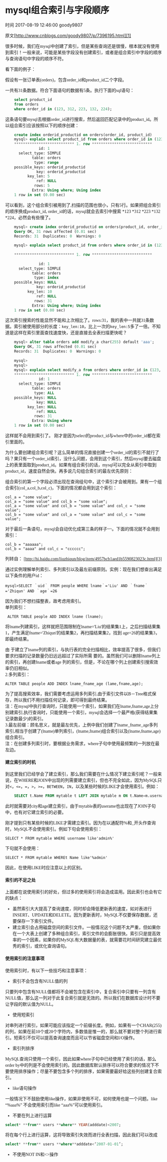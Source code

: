 # mysql组合索引与字段顺序

 时间 2017-08-19 12:46:00  goody9807

原文[http://www.cnblogs.com/goody9807/p/7396195.html][1]
<font face=微软雅黑>

很多时候，我们在mysql中创建了索引，但是某些查询还是很慢，根本就没有使用到索引！一般来说，可能是某些字段没有创建索引，或者是组合索引中字段的顺序与查询语句中字段的顺序不符。

看下面的例子：

假设有一张订单表(orders)，包含order_id和product_id二个字段。

一共有31条数据。符合下面语句的数据有5条。执行下面的sql语句：

```sql
    select product_id
    from orders
    where order_id in (123, 312, 223, 132, 224);
```

这条语句要mysql去根据order_id进行搜索，然后返回匹配记录中的product_id。所以组合索引应该按照以下的顺序创建：

```sql
    create index orderid_productid on orders(order_id, product_id)
    mysql> explain select product_id from orders where order_id in (123, 312, 223, 132, 224) \G
    *************************** 1. row ***************************
               id: 1
      select_type: SIMPLE
            table: orders
             type: range
    possible_keys: orderid_productid
              key: orderid_productid
          key_len: 5
              ref: NULL
             rows: 5
            Extra: Using where; Using index
    1 row in set (0.00 sec)
```

可以看到，这个组合索引被用到了,扫描的范围也很小，只有5行。如果把组合索引的顺序换成product_id, order_id的话，mysql就会去索引中搜索 *123 *312 *223 *132 *224，必然会有些慢了。

```sql
    mysql> create index orderid_productid on orders(product_id, order_id);                                                      
    Query OK, 31 rows affected (0.01 sec)
    Records: 31  Duplicates: 0  Warnings: 0
     
    mysql> explain select product_id from orders where order_id in (123, 312, 223, 132, 224) \G
     
    *************************** 1. row ***************************
     
               id: 1
      select_type: SIMPLE
            table: orders
             type: index
    possible_keys: NULL
              key: orderid_productid
          key_len: 10
              ref: NULL
             rows: 31
            Extra: Using where; Using index
    1 row in set (0.00 sec)
```

这次索引搜索的性能显然不能和上次相比了。rows:31，我的表中一共就31条数据。索引被使用部分的长度：`key_len:10`，比上一次的`key_len:5`多了一倍。不知道是这样在索引里面查找速度快，还是直接去全表扫描更快呢？

```sql
    mysql> alter table orders add modify_a char(255) default 'aaa';
    Query OK, 31 rows affected (0.01 sec)
    Records: 31  Duplicates: 0  Warnings: 0
     
    mysql>
    mysql>
    mysql> explain select modify_a from orders where order_id in (123, 312, 223, 132, 224) \G         
    *************************** 1. row ***************************
               id: 1
      select_type: SIMPLE
            table: orders
             type: ALL
    possible_keys: NULL
              key: NULL
          key_len: NULL
              ref: NULL
             rows: 31
            Extra: Using where
    1 row in set (0.00 sec)
```

这样就不会用到索引了。 刚才是因为select的product_id与where中的order_id都在索引里面的。

为什么要创建组合索引呢？这么简单的情况直接创建一个order_id的索引不就行了吗？果只有一个order_id索引，没什么问题，会用到这个索引，然后mysql要去磁盘上的表里面取到product_id。如果有组合索引的话，mysql可以完全从索引中取到product_id，速度自然会快。再多说几句组合索引的最左优先原则：

组合索引的第一个字段必须出现在查询组句中，这个索引才会被用到。果有一个组合索引(col_a,col_b,col_c)，下面的情况都会用到这个索引：

    col_a = "some value";
    col_a = "some value" and col_b = "some value";
    col_a = "some value" and col_b = "some value" and col_c = "some value";
    col_b = "some value" and col_a = "some value" and col_c = "some value";
    

对于最后一条语句，mysql会自动优化成第三条的样子~~。下面的情况就不会用到索引：

    col_b = "aaaaaa";
    col_b = "aaaa" and col_c = "cccccc";
    

列转自： [http://hi.baidu.com/liuzhiqun/blog/item/4957bcb1aed1b5590823023c.html][3]

通过实例理解单列索引、多列索引以及最左前缀原则。实例：现在我们想查出满足以下条件的用户id：   

    mysql>SELECT ｀uid｀ FROM people WHERE lname｀='Liu' AND ｀fname｀='Zhiqun' AND ｀age｀=26   
因为我们不想扫描整表，故考虑用索引。   
单列索引：   

     ALTER TABLE people ADD INDEX lname (lname);   
将lname列建索引，这样就把范围限制在lname='Liu'的结果集1上，之后扫描结果集1，产生满足fname='Zhiqun'的结果集2，再扫描结果集2，找到 age=26的结果集3，即最终结果。   
   
由 于建立了lname列的索引，与执行表的完全扫描相比，效率提高了很多，但我们要求扫描的记录数量仍旧远远超过了实际所需 要的。虽然我们可以删除lname列上的索引，再创建fname或者age 列的索引，但是，不论在哪个列上创建索引搜索效率仍旧相似。   
2.多列索引：   

    ALTER TABLE people ADD INDEX lname_fname_age (lame,fname,age);   
 为了提高搜索效率，我们需要考虑运用多列索引,由于索引文件以B－Tree格式保存，所以我们不用扫描任何记录，即可得到最终结果。   
注：在mysql中执行查询时，只能使用一个索引，如果我们在lname,fname,age上分别建索引,执行查询时，只能使用一个索引，mysql会选择一个最严格(获得结果集记录数最少)的索引。   
3.最左前缀：顾名思义，就是最左优先，上例中我们创建了lname_fname_age多列索引,相当于创建了(lname)单列索引，(lname,fname)组合索引以及(lname,fname,age)组合索引。   
注：在创建多列索引时，要根据业务需求，where子句中使用最频繁的一列放在最左边。

#### 建立索引的时机

到这里我们已经学会了建立索引，那么我们需要在什么情况下建立索引呢？一般来说，在WHERE和JOIN中出现的列需要建立索引，但也不完全如此，因为MySQL只对`<`，`<=`，`=`，`>`，`>=`，`BETWEEN`，`IN`，以及某些时候的LIKE才会使用索引。例如：

```sql
    SELECT t.Name FROM mytable t LEFT JOIN mytable m ON t.Name=m.username WHERE m.age=20 AND m.city='郑州'
```

此时就需要对city和age建立索引，由于mytable表的userame也出现在了JOIN子句中，也有对它建立索引的必要。

刚才提到只有某些时候的LIKE才需建立索引。因为在以通配符%和_开头作查询时，MySQL不会使用索引。例如下句会使用索引：

    SELECT * FROM mytable WHERE username like'admin%'
    

下句就不会使用：

    SELECT * FROM mytable WHEREt Name like'%admin'
    

因此，在使用LIKE时应注意以上的区别。

#### 索引的不足之处

上面都在说使用索引的好处，但过多的使用索引将会造成滥用。因此索引也会有它的缺点：

* 虽然索引大大提高了查询速度，同时却会降低更新表的速度，如对表进行INSERT、UPDATE和DELETE。因为更新表时，MySQL不仅要保存数据，还要保存一下索引文件。
* 建立索引会占用磁盘空间的索引文件。一般情况这个问题不太严重，但如果你在一个大表上创建了多种组合索引，索引文件的会膨胀很快。索引只是提高效率的一个因素，如果你的MySQL有大数据量的表，就需要花时间研究建立最优秀的索引，或优化查询语句。

#### 使用索引的注意事项

使用索引时，有以下一些技巧和注意事项：

* 索引不会包含有NULL值的列

只要列中包含有NULL值都将不会被包含在索引中，复合索引中只要有一列含有NULL值，那么这一列对于此复合索引就是无效的。所以我们在数据库设计时不要让字段的默认值为NULL。

* 使用短索引

对串列进行索引，如果可能应该指定一个前缀长度。例如，如果有一个CHAR(255)的列，如果在前10个或20个字符内，多数值是惟一的，那么就不要对整个列进行索引。短索引不仅可以提高查询速度而且可以节省磁盘空间和I/O操作。

* 索引列排序

MySQL查询只使用一个索引，因此如果where子句中已经使用了索引的话，那么order by中的列是不会使用索引的。因此数据库默认排序可以符合要求的情况下不要使用排序操作；尽量不要包含多个列的排序，如果需要最好给这些列创建复合索引。

* like语句操作

一般情况下不鼓励使用like操作，如果非使用不可，如何使用也是一个问题。like “%aaa%” 不会使用索引而like “aaa%”可以使用索引。

* 不要在列上进行运算

```sql
select* **from** users **where** YEAR(adddate)<2007;
```

将在每个行上进行运算，这将导致索引失效而进行全表扫描，因此我们可以改成

```sql
select* **from** users **where**adddate<‘2007-01-01’;
```

* 不使用NOT IN和<>操作

</font>

[1]: http://www.cnblogs.com/goody9807/p/7396195.html

[3]: http://hi.baidu.com/liuzhiqun/blog/item/4957bcb1aed1b5590823023c.html